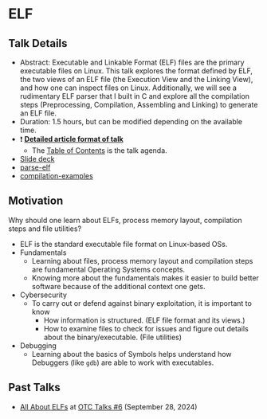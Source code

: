 # ELF

## Talk Details

-   Abstract: Executable and Linkable Format (ELF) files are the primary executable files on Linux. This talk explores the format defined by ELF, the two views of an ELF file (the Execution View and the Linking View), and how one can inspect files on Linux. Additionally, we will see a rudimentary ELF parser that I built in C and explore all the compilation steps (Preprocessing, Compilation, Assembling and Linking) to generate an ELF file.
-   Duration: 1.5 hours, but can be modified depending on the available time.
-   ❗ [**Detailed article format of talk**](content.md)
    -   The [Table of Contents](content.md#table-of-contents) is the talk agenda.
-   [Slide deck](https://docs.google.com/presentation/d/1eg9I7QjBU7qpKB5SjjtL9XVD_ZLqB6XsTiiIGP2uZms/edit?usp=sharing)
-   [parse-elf](https://github.com/HarshKapadia2/parse-elf)
-   [compilation-examples](https://github.com/HarshKapadia2/compilation-examples)

## Motivation

Why should one learn about ELFs, process memory layout, compilation steps and file utilities?

-   ELF is the standard executable file format on Linux-based OSs.
-   Fundamentals
    -   Learning about files, process memory layout and compilation steps are fundamental Operating Systems concepts.
    -   Knowing more about the fundamentals makes it easier to build better software because of the additional context one gets.
-   Cybersecurity
    -   To carry out or defend against binary exploitation, it is important to know
        -   How information is structured. (ELF file format and its views.)
        -   How to examine files to check for issues and figure out details about the binary/executable. (File utilities)
-   Debugging
    -   Learning about the basics of Symbols helps understand how Debuggers (like `gdb`) are able to work with executables.

## Past Talks

-   [All About ELFs](https://www.youtube.com/watch?v=BM62xi4FE3c) at [OTC Talks #6](https://talks.ourtech.community/6) (September 28, 2024)
